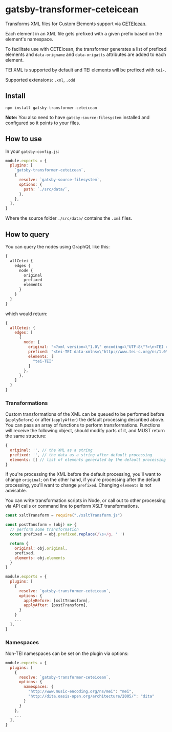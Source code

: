 # gatsby-transformer-ceteicean

Transforms XML files for Custom Elements support via [CETEIcean](https://github.com/teic/ceteicean).

Each element in an XML file gets prefixed with a given prefix based on the element's namespace.

To facilitate use with CETEIcean, the transformer generates a list of prefixed elements and `data-origname` and `data-origatts` attributes are added to each element.

TEI XML is supported by default and TEI elements will be prefixed with `tei-`.

Supported extensions: `.xml`, `.odd`

## Install

`npm install gatsby-transformer-ceteicean`

**Note:** You also need to have `gatsby-source-filesystem` installed and configured so it points to your files.

## How to use

In your `gatsby-config.js`:

```js
module.exports = {
  plugins: [
    `gatsby-transformer-ceteicean`,
    {
      resolve: `gatsby-source-filesystem`,
      options: {
        path: `./src/data/`,
      },
    },
  ],
}
```

Where the source folder `./src/data/` contains the `.xml` files.

## How to query

You can query the nodes using GraphQL like this:

```graphql
{
  allCetei {
    edges {
      node {
        original
        prefixed
        elements
      }
    }
  }
}
```

which would return:

```js
{
  allCetei: {
    edges: [
      {
        node: {
          original: "<?xml version=\"1.0\" encoding=\"UTF-8\"?>\n<TEI xmlns=\"http://www.tei-c.org/ns/1.0\"/>",
          prefixed: "<tei-TEI data-xmlns=\"http://www.tei-c.org/ns/1.0\" data-origname=\"TEI\" data-origatts=\"xmlns\">",
          elements: [
            "tei-TEI"
          ]
        },
      },
    ]
  }
}

```

### Transformations

Custom transformations of the XML can be queued to be performed before (`applyBefore`) or after (`applyAfter`) the default processing described above.
You can pass an array of functions to perform transformations. Functions will receive the following object, should modify parts of it, and MUST return the same structure:

```js
{
  original: '', // the XML as a string
  prefixed: '', // the data as a string after default processing
  elements: [] // list of elements generated by the default processing
}
```

If you're processing the XML before the default processing, you'll want to change `original`; on the other hand,
if you're processing after the default processing, you'll want to change `prefixed`. Changing `elements` is not advisable.

You can write transformation scripts in Node, or call out to other processing via API calls or command line
to perform XSLT transformations.

```js
const xsltTransform = require("./xsltTransform.js")

const postTansform = (obj) => {
  // perform some transformation
  const prefixed = obj.prefixed.replace(/\s+/g, ' ')

  return {
    original: obj.original,
    prefixed,
    elements: obj.elements
  }
}

module.exports = {
  plugins: [
    {
      resolve: `gatsby-transformer-ceteicean`,
      options: {
        applyBefore: [xsltTransform],
        applyAfter: [postTransform],
      }
    }
    ...
  ],
}
```

### Namespaces

Non-TEI namespaces can be set on the plugin via options:

```js
module.exports = {
  plugins: [
    {
      resolve: `gatsby-transformer-ceteicean`,
      options: {
        namespaces: {
          "http://www.music-encoding.org/ns/mei": "mei",
          "http://dita.​oasis-open.​org/​architecture/​2005/": "dita"
        }
      }
    },
    ...
  ],
}
```
